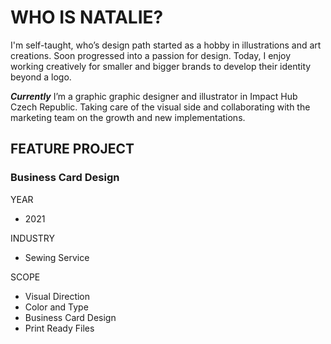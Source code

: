 # WHO IS NATALIE?

I'm self-taught, who’s design path started as a hobby in illustrations and art creations. Soon progressed into a passion for design. Today, I enjoy working creatively for smaller and bigger brands to develop their identity beyond a logo.

***Currently*** I’m a graphic graphic designer and illustrator in Impact Hub Czech Republic. Taking care of the visual side and collaborating with the marketing team on the growth and new implementations.


## FEATURE PROJECT

### Business Card Design

YEAR

- 2021

INDUSTRY

- Sewing Service

SCOPE

- Visual Direction
- Color and Type
- Business Card Design
- Print Ready Files






